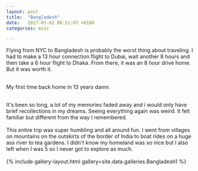```yaml
---
layout: post
title:  "Bangladesh"
date:   2017-03-02 08:51:07 +0100
categories: misc

---
```


Flying from NYC to Bangladesh is probably the worst thing about traveling. I had to make a 13 hour connection flight to Dubai, wait another 8 hours and then take a 6 hour flight to Dhaka. From there, it was an 8 hour drive home. But it was worth it.
<br />
<br />

My first time back home in 13 years damn.
<br />
<br />

It's been so long, a lot of my memories faded away and i would only have brief recollections in my dreams. Seeing everything again was weird. It felt familiar but different from the way I remembered.
<br />
<br />
This entire trip was super humbling and all around fun. I went from villages on mountains on the outskirts of the border of India to boat rides on a huge ass river to tea gardens. I didn't know my homeland was so nice but I also left when I was 5 so I never got to explore as much.
<br />
<br />
{% include gallery-layout.html gallery=site.data.galleries.Bangladesh1 %}
